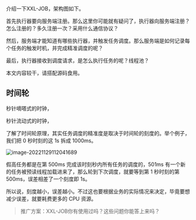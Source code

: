 介绍一下XXL-JOB，架构图如下。



首先执行器要向服务端注册。那么这里你可能就有疑问了，执行器向服务端注册？怎么注册的？多久注册一次？采用什么通信协议？

然后，服务端才能知道有哪些执行器，并触发任务调度。那么服务端是如何记录每个任务的触发时机，并完成精准调度的呢？

最后，执行器接收到调度请求，是怎么执行任务的呢？线程池？

本文内容较干，请搭配源码食用。

## 时间轮

秒针嘀嗒式的时钟，

秒针流动式的时钟，

了解了时间轮原理，其实任务调度的精准度是取决于时间轮的刻度的。举个例子，我们把 0 秒时刻的这 1s 拆成 1000ms。

![image-20221129112041689](https://technotes.oss-cn-shenzhen.aliyuncs.com/2022/image-20221129112041689.png)

假高任务都是在第 500ms 完成该时刻秒内所有任务的调度的，501ms 有一个新的任务被预读线程加载进来了，那么轮到下次调度，就要等到第 1 秒时刻的第 500ms，误差相差了一个刻度即 1s。

所以说，刻度越小，误差越小。不过这也要根据业务的实际情况来决定，毕竟要想减少误差，就要耗费更多的 CPU 资源。



> 推广方案：XXL-JOB你有使用过吗？这些问题你能答上来吗？